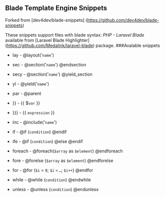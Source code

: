 ## Blade Template Engine Snippets
Forked from [dev4dev/blade-snippets] (https://github.com/dev4dev/blade-snippets)

These snippets support files with blade syntax: *PHP - Laravel Blade* available from [Laravel Blade Highlighter] (https://github.com/Medalink/laravel-blade) package.
###Avalable snippets
* lay - @layout('`name`')
* sec - @section('`name`') @endsection
* secy - @section('`name`') @yield_section
* yl - @yield('`name`')
* par - @parent
* }} - {{ $`var` }}
* }}} - {{ `expression` }}
* inc - @include('`name`')

* if - @if (`condition`) @endif
* ife - @if (`condition`) @else @endif
* foreach - @foreach(`$array` as `$element`) @endforeach
* fore - @forelse (`$array` as `$element`) @endforelse
* for - @for (`$i` = `0`; `$i` `<` `…`; `$i++`) @endfor
* while - @while (`condition`) @endwhile
* unless - @unless (`condition`) @endunless